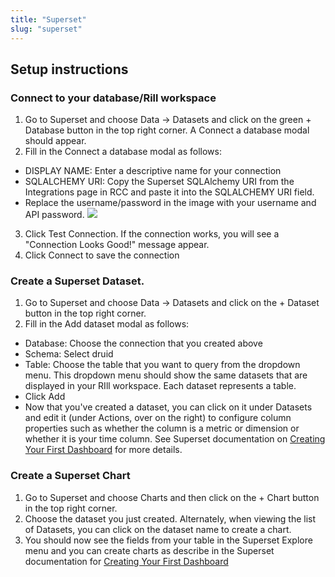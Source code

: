 ```yaml
---
title: "Superset"
slug: "superset"
---
```

## Setup instructions

### Connect to your database/Rill workspace
1. Go to Superset and choose Data -> Datasets and click on the green + Database button in the top right corner. A Connect a database modal should appear.
2. Fill in the Connect a database modal as follows:
  * DISPLAY NAME: Enter a descriptive name for your connection
  * SQLALCHEMY URI: Copy the Superset SQLAlchemy URI from the Integrations page in RCC and paste it into the SQLALCHEMY URI field. 
  * Replace the username/password in the image with your username and API password. 
  ![](https://files.readme.io/f17e194-Screen_Shot_2021-07-01_at_11.18.44_AM.png)
 3. Click Test Connection. If the connection works, you will see a "Connection Looks Good!" message appear.
 4. Click Connect to save the connection

### Create a Superset Dataset. 
1. Go to Superset and choose Data -> Datasets and click on the + Dataset button in the top right corner.
2. Fill in the Add dataset modal as follows:
 * Database: Choose the connection that you created above
 * Schema: Select druid
 * Table: Choose the table that you want to query from the dropdown menu. This dropdown menu should show the same datasets that are displayed in your RIll workspace. Each dataset represents a table.
  * Click Add
  * Now that you've created a dataset, you can click on it under Datasets and edit it (under Actions, over on the right) to configure column properties such as whether the column is a metric or dimension or whether it is your time column.  See Superset documentation on [Creating Your First Dashboard](https://superset.apache.org/docs/creating-charts-dashboards/first-dashboard) for more details.

### Create a Superset Chart
1. Go to Superset and choose Charts and then click on the + Chart button in the top right corner.
2. Choose the dataset you just created.  Alternately, when viewing the list of Datasets, you can click on the dataset name to create a chart.
3. You should now see the fields from your table in the Superset Explore menu and you can create charts as describe in the Superset documentation for [Creating Your First Dashboard](https://superset.apache.org/docs/creating-charts-dashboards/first-dashboard)